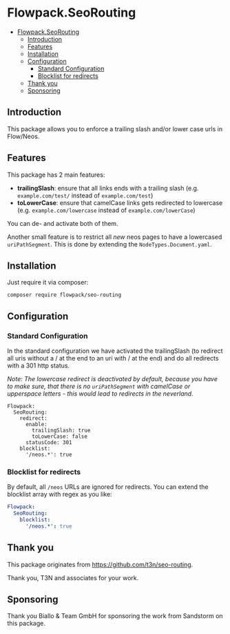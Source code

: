 # Flowpack.SeoRouting

<!-- TOC -->

* [Flowpack.SeoRouting](#flowpackseorouting)
    * [Introduction](#introduction)
    * [Features](#features)
    * [Installation](#installation)
    * [Configuration](#configuration)
        * [Standard Configuration](#standard-configuration)
        * [Blocklist for redirects](#blocklist-for-redirects)
    * [Thank you](#thank-you)
    * [Sponsoring](#sponsoring)

<!-- TOC -->

## Introduction

This package allows you to enforce a trailing slash and/or lower case urls in Flow/Neos.

## Features

This package has 2 main features:

- **trailingSlash**: ensure that all links ends with a trailing slash (e.g. `example.com/test/` instead of
  `example.com/test`)
- **toLowerCase**: ensure that camelCase links gets redirected to lowercase (e.g. `example.com/lowercase` instead of
  `example.com/lowerCase`)

You can de- and activate both of them.

Another small feature is to restrict all _new_ neos pages to have a lowercased `uriPathSegment`. This is done by
extending the `NodeTypes.Document.yaml`.

## Installation

Just require it via composer:

`composer require flowpack/seo-routing`

## Configuration

### Standard Configuration

In the standard configuration we have activated the trailingSlash (to redirect all uris without a / at the end to an uri
with / at the end) and do all redirects with a 301 http status.

*Note: The lowercase redirect is deactivated by default, because you have to make sure, that there is
no `uriPathSegment`
with camelCase or upperspace letters - this would lead to redirects in the neverland.*

```
Flowpack:
  SeoRouting:
    redirect:
      enable:
        trailingSlash: true
        toLowerCase: false
      statusCode: 301
    blocklist:
      '/neos.*': true
```

### Blocklist for redirects

By default, all `/neos` URLs are ignored for redirects. You can extend the blocklist array with regex as you like:

```yaml
Flowpack:
  SeoRouting:
    blocklist:
      '/neos.*': true
```

## Thank you

This package originates from https://github.com/t3n/seo-routing.

Thank you, T3N and associates for your work.

## Sponsoring

Thank you Biallo & Team GmbH for sponsoring the work from Sandstorm on this package.
